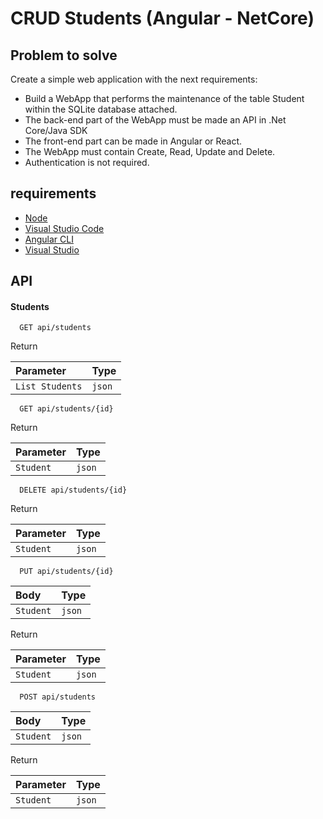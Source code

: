 # CRUD Students (Angular - NetCore)

## Problem to solve

Create a simple web application with the next requirements:
* Build a WebApp that performs the maintenance of the table Student within the SQLite database attached.
* The back-end part of the WebApp must be made an API in .Net Core/Java SDK
* The front-end part can be made in Angular or React.
* The WebApp must contain Create, Read, Update and Delete.
* Authentication is not required.  

## requirements

* [Node](https://nodejs.org/es/download/)
* [Visual Studio Code](https://code.visualstudio.com/)
* [Angular CLI](https://angular.io/cli)
* [Visual Studio](https://visualstudio.microsoft.com/es/vs/older-downloads/)

    
## API

#### Students

```http
  GET api/students
```
Return

| Parameter            | Type     |
| :------------------- | :------- |
|   `List Students`    | `json`   |

```http
  GET api/students/{id}
```
Return

| Parameter            | Type     |
| :------------------- | :------- |
|      `Student`       | `json`   |


```http
  DELETE api/students/{id}
```
Return

| Parameter            | Type     |
| :------------------- | :------- |
|      `Student`       | `json`   |


```http
  PUT api/students/{id}
```

|      Body            | Type     |
| :------------------- | :------- |
|      `Student`       | `json`   |

Return

| Parameter            | Type     |
| :------------------- | :------- |
|      `Student`       | `json`   |

```http
  POST api/students
```

|      Body            | Type     |
| :------------------- | :------- |
|      `Student`       | `json`   |

Return

| Parameter            | Type     |
| :------------------- | :------- |
|      `Student`       | `json`   |


